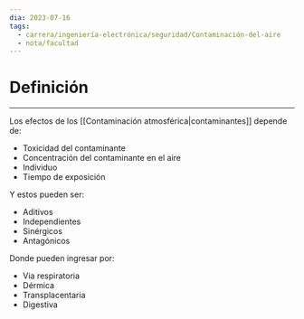 ```yaml
---
dia: 2023-07-16
tags:
  - carrera/ingeniería-electrónica/seguridad/Contaminación-del-aire
  - nota/facultad
---
```

# Definición
---
Los efectos de los [[Contaminación atmosférica|contaminantes]] depende de:
* Toxicidad del contaminante
* Concentración del contaminante en el aire
* Individuo
* Tiempo de exposición

Y estos pueden ser:
* Aditivos
* Independientes
* Sinérgicos
* Antagónicos

Donde pueden ingresar por:
* Via respiratoria
* Dérmica
* Transplacentaria
* Digestiva

